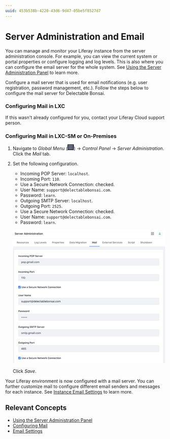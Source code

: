 ```yaml
---
uuid: 453b538b-4220-43d6-9d47-05be5f8527d7
---
```

# Server Administration and Email

You can manage and monitor your Liferay instance from the server administration console. For example, you can view the current system or portal properties or configure logging and log levels. This is also where you can configure the email server for the whole system. See [Using the Server Administration Panel](https://learn.liferay.com/dxp/latest/en/system-administration/using-the-server-administration-panel.html) to learn more.

Configure a mail server that is used for email notifications (e.g. user registration, password management, etc.). Follow the steps below to configure the mail server for Delectable Bonsai. 

### Configuring Mail in LXC

If this wasn't already configured for you, contact your Liferay Cloud support person.

### Configuring Mail in LXC-SM or On-Premises

1. Navigate to _Global Menu_ (![Global Menu](../../images/icon-applications-menu.png)) &rarr; _Control Panel_ &rarr; _Server Administration_. Click the _Mail_ tab.

1. Set the following configuration.

   * Incoming POP Server: `localhost`.
   * Incoming Port: `110`.
   * Use a Secure Network Connection: checked.
   * User Name: `support@delectablebonsai.com`.
   * Password: `learn`.
   * Outgoing SMTP Server: `localhost`.
   * Outgoing Port: `2525`.
   * Use a Secure Network Connection: checked.
   * User Name: `support@delectablebonsai.com`.
   * Password: `learn`.

   ![Input the settings for the mail server.](./server-administration-and-email/images/01.png)

   Click _Save_.

Your Liferay environment is now configured with a mail server. You can further customize mail to configure different email senders and messages for each instance. See [Instance Email Settings](https://learn.liferay.com/dxp/latest/en/system-administration/configuring-liferay/virtual-instances/email-settings.html) to learn more.

## Relevant Concepts

- [Using the Server Administration Panel](https://learn.liferay.com/dxp/latest/en/system-administration/using-the-server-administration-panel.html)
- [Configuring Mail](https://learn.liferay.com/dxp/latest/en/installation-and-upgrades/setting-up-liferay/configuring-mail.html)
- [Email Settings](https://learn.liferay.com/dxp/latest/en/system-administration/configuring-liferay/virtual-instances/email-settings.html)
